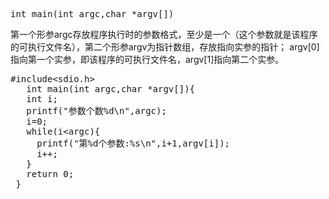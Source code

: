 <div class="entry-content">
<pre>int main(int argc,char *argv[])</pre>
第一个形参argc存放程序执行时的参数格式，至少是一个（这个参数就是该程序的可执行文件名），第二个形参argv为指针数组，存放指向实参的指针；
argv[0]指向第一个实参，即该程序的可执行文件名，argv[1]指向第二个实参。
<pre>#include&lt;sdio.h&gt;
   int main(int argc,char *argv[]){
   int i;
   printf("参数个数%d\n",argc);
   i=0;
   while(i&lt;argc){
     printf("第%d个参数:%s\n",i+1,argv[i]);
     i++;
   }
   return 0;
 }</pre>
</div>
&nbsp;
